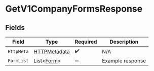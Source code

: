 # GetV1CompanyFormsResponse


## Fields

| Field                                                   | Type                                                    | Required                                                | Description                                             |
| ------------------------------------------------------- | ------------------------------------------------------- | ------------------------------------------------------- | ------------------------------------------------------- |
| `HttpMeta`                                              | [HTTPMetadata](../../Models/Components/HTTPMetadata.md) | :heavy_check_mark:                                      | N/A                                                     |
| `FormList`                                              | List<[Form](../../Models/Components/Form.md)>           | :heavy_minus_sign:                                      | Example response                                        |